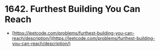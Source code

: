 # 1642. Furthest Building You Can Reach

- [https://leetcode.com/problems/furthest-building-you-can-reach/description/](https://leetcode.com/problems/furthest-building-you-can-reach/description/)
